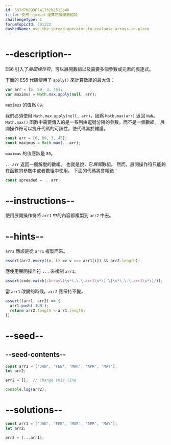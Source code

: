 ```yaml
---
id: 587d7b89367417b2b2512b48
title: 使用 spread 運算符展開數組項
challengeType: 1
forumTopicId: 301222
dashedName: use-the-spread-operator-to-evaluate-arrays-in-place
---
```


# --description--

ES6 引入了<dfn>展開操作符</dfn>，可以展開數組以及需要多個參數或元素的表達式。

下面的 ES5 代碼使用了 `apply()` 來計算數組的最大值：

```js
var arr = [6, 89, 3, 45];
var maximus = Math.max.apply(null, arr);
```

`maximus` 的值爲 `89`。

我們必須使用 `Math.max.apply(null, arr)`，因爲 `Math.max(arr)` 返回 `NaN`。 `Math.max()` 函數中需要傳入的是一系列由逗號分隔的參數，而不是一個數組。 展開操作符可以提升代碼的可讀性，使代碼易於維護。

```js
const arr = [6, 89, 3, 45];
const maximus = Math.max(...arr);
```

`maximus` 的值應該是 `89`。

`...arr` 返回一個解壓的數組。 也就是說，它*展開*數組。 然而，展開操作符只能夠在函數的參數中或者數組中使用。 下面的代碼將會報錯：

```js
const spreaded = ...arr;
```

# --instructions--

使用展開操作符將 `arr1` 中的內容都複製到 `arr2` 中去。

# --hints--

`arr2` 應該是從 `arr1` 複製而來。

```js
assert(arr2.every((v, i) => v === arr1[i]) && arr2.length);
```

應使用展開操作符 `...` 來複制 `arr1`。

```js
assert(code.match(/Array\(\s*\.\.\.arr1\s*\)|\[\s*\.\.\.arr1\s*\]/));
```

當 `arr1` 改變的時候，`arr2` 應保持不變。

```js
assert((arr1, arr2) => {
  arr1.push('JUN');
  return arr2.length < arr1.length;
});
```

# --seed--

## --seed-contents--

```js
const arr1 = ['JAN', 'FEB', 'MAR', 'APR', 'MAY'];
let arr2;

arr2 = [];  // Change this line

console.log(arr2);
```

# --solutions--

```js
const arr1 = ['JAN', 'FEB', 'MAR', 'APR', 'MAY'];
let arr2;

arr2 = [...arr1];
```
